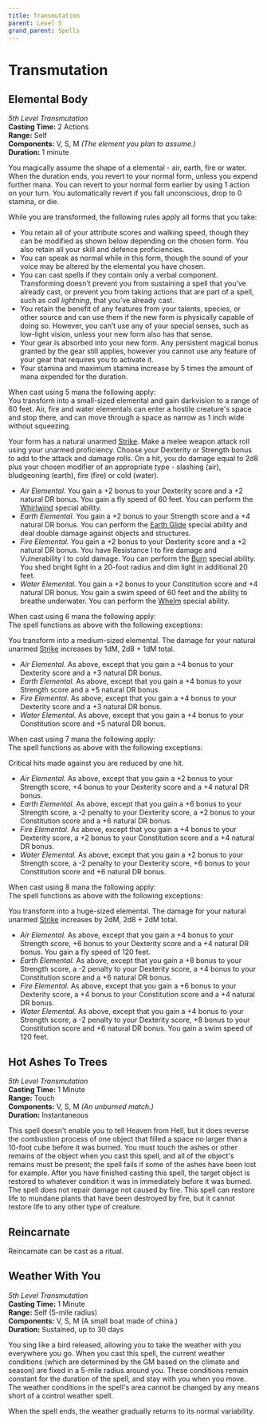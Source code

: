 ```yaml
---
title: Transmutation
parent: Level 5
grand_parent: Spells
---
```


# Transmutation

## Elemental Body
*5th Level Transmutation*<br>
**Casting Time:** 2 Actions<br>
**Range:** Self<br>
**Components:** V, S, M *(The element you plan to assume.)*<br>
**Duration:** 1 minute

You magically assume the shape of a elemental - air, earth, fire or water. When the duration ends, you revert to your normal form, unless you expend further mana. You can revert to your normal form earlier by using 1 action on your turn. You automatically revert if you fall unconscious, drop to 0 stamina, or die.

While you are transformed, the following rules apply all forms that you take:<br>
* You retain all of your attribute scores and walking speed, though they can be modified as shown below depending on the chosen form. You also retain all your skill and defence proficiencies.
* You can speak as normal while in this form, though the sound of your voice may be altered by the elemental you have chosen.
* You can cast spells if they contain only a verbal component. Transforming doesn’t prevent you from sustaining a spell that you’ve already cast, or prevent you from taking actions that are part of a spell, such as *call lightning*, that you’ve already cast.
* You retain the benefit of any features from your talents, species, or other source and can use them if the new form is physically capable of doing so. However, you can’t use any of your special senses, such as low-light vision, unless your new form also has that sense.
* Your gear is absorbed into your new form. Any persistent magical bonus granted by the gear still applies, however you cannot use any feature of your gear that requires you to activate it.
* Your stamina and maximum stamina increase by 5 times the amount of mana expended for the duration.

When cast using 5 mana the following apply:<br>
You transform into a small-sized elemental and gain darkvision to a range of 60 feet. Air, fire and water elementals can enter a hostile creature's space and stop there, and can move through a space as narrow as 1 inch wide without squeezing.

Your form has a natural unarmed [Strike](https://stormchaserroleplaying.com/stormchaserRPG/Combat/Actions/Strike/). Make a melee weapon attack roll using your unarmed proficiency. Choose your Dexterity or Strength bonus to add to the attack and damage rolls. On a hit, you do damage equal to 2d8 plus your chosen modifier of an appropriate type - slashing (air), bludgeoning (earth), fire (fire) or cold (water).

* *Air Elemental.* You gain a +2 bonus to your Dexterity score and a +2 natural DR bonus. You gain a fly speed of 60 feet. You can perform the [Whirlwind](https://stormchaserroleplaying.com/stormchaserRPG/Beastiary/Abilities/Whirlwind/) special ability.
* *Earth Elemental.* You gain a +2 bonus to your Strength score and a +4 natural DR bonus. You can perform the [Earth Glide](https://stormchaserroleplaying.com/stormchaserRPG/Beastiary/Abilities/Earth/) special ability and deal double damage against objects and structures.
* *Fire Elemental.*  You gain a +2 bonus to your Dexterity score and a +2 natural DR bonus. You have Resistance I to fire damage and Vulnerability I to cold damage. You can perform the [Burn](https://stormchaserroleplaying.com/stormchaserRPG/Beastiary/Abilities/Burn/) special ability. You shed bright light in a 20-foot radius and dim light in additional 20 feet.
* *Water Elemental.* You gain a +2 bonus to your Constitution score and +4 natural DR bonus. You gain a swim speed of 60 feet and the ability to breathe underwater. You can perform the [Whelm](https://stormchaserroleplaying.com/stormchaserRPG/Beastiary/Abilities/Whelm/) special ability.

When cast using 6 mana the following apply:<br>
The spell functions as above with the following exceptions:

You transform into a medium-sized elemental. The damage for your natural unarmed [Strike](https://stormchaserroleplaying.com/stormchaserRPG/Combat/Actions/Strike/) increases by 1dM, 2d8 + 1dM total.

* *Air Elemental.* As above, except that you gain a +4 bonus to your Dexterity score and a +3 natural DR bonus.
* *Earth Elemental.* As above, except that you gain a +4 bonus to your Strength score and a +5 natural DR bonus.
* *Fire Elemental.*  As above, except that you gain a +4 bonus to your Dexterity score and a +3 natural DR bonus.
* *Water Elemental.* As above, except that you gain a +4 bonus to your Constitution score and +5 natural DR bonus.

When cast using 7 mana the following apply:<br>
The spell functions as above with the following exceptions:

Critical hits made against you are reduced by one hit.

* *Air Elemental.* As above, except that you gain a +2 bonus to your Strength score, +4 bonus to your Dexterity score and a +4 natural DR bonus.
* *Earth Elemental.* As above, except that you gain a +6 bonus to your Strength score, a -2 penalty to your Dexterity score, a +2 bonus to your Constitution score and a +6 natural DR bonus.
* *Fire Elemental.*  As above, except that you gain a +4 bonus to your Dexterity score, a +2 bonus to your Constitution score and a +4 natural DR bonus.
* *Water Elemental.* As above, except that you gain a +2 bonus to your Strength score, a -2 penalty to your Dexterity score, +6 bonus to your Constitution score and +6 natural DR bonus.

When cast using 8 mana the following apply:<br>
The spell functions as above with the following exceptions:

You transform into a huge-sized elemental. The damage for your natural unarmed [Strike](https://stormchaserroleplaying.com/stormchaserRPG/Combat/Actions/Strike/) increases by 2dM, 2d8 + 2dM total.

* *Air Elemental.* As above, except that you gain a +4 bonus to your Strength score, +6 bonus to your Dexterity score and a +4 natural DR bonus. You gain a fly speed of 120 feet.
* *Earth Elemental.* As above, except that you gain a +8 bonus to your Strength score, a -2 penalty to your Dexterity score, a +4 bonus to your Constitution score and a +6 natural DR bonus.
* *Fire Elemental.*  As above, except that you gain a +6 bonus to your Dexterity score, a +4 bonus to your Constitution score and a +4 natural DR bonus.
* *Water Elemental.* As above, except that you gain a +4 bonus to your Strength score, a -2 penalty to your Dexterity score, +8 bonus to your Constitution score and +6 natural DR bonus. You gain a swim speed of 120 feet.


## Hot Ashes To Trees
*5th Level Transmutation*<br>
**Casting Time:** 1 Minute<br>
**Range:** Touch<br>
**Components:** V, S, M *(An unburned match.)*<br>
**Duration:** Instantaneous

This spell doesn't enable you to tell Heaven from Hell, but it does reverse the combustion process of one object that filled a space no larger than a 10-foot cube before it was burned. You must touch the ashes or other remains of the object when you cast this spell, and all of the object's remains must be present; the spell fails if some of the ashes have been lost for example. After you have finished casting this spell, the target object is restored to whatever condition it was in immediately before it was burned. The spell does not repair damage not caused by fire. This spell can restore life to mundane plants that have been destroyed by fire, but it cannot restore life to any other type of creature.

## Reincarnate
Reincarnate can be cast as a ritual.

## Weather With You
*5th Level Transmutation*<br>
**Casting Time:** 1 Minute<br>
**Range:** Self (5-mile radius)<br>
**Components:** V, S, M (A small boat made of china.)<br>
**Duration:** Sustained, up to 30 days

You sing like a bird released, allowing you to take the weather with you everywhere you go. When you cast this spell, the current weather conditions (which are determined by the GM based on the climate and season) are fixed in a 5-mile radius around you. These conditions remain constant for the duration of the spell, and stay with you when you move. The weather conditions in the spell's area cannot be changed by any means short of a control weather spell.

When the spell ends, the weather gradually returns to its normal variability.
